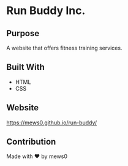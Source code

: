 # Run Buddy Inc.

## Purpose
A website that offers fitness training services.

## Built With
* HTML
* CSS

## Website
https://mews0.github.io/run-buddy/

## Contribution
Made with ❤️ by mews0
